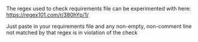 The regex used to check requirements file can be experimented with here:
https://regex101.com/r/380hYp/1/

Just paste in your requirements file and any non-empty, non-comment line not matched by that regex is in violation of
the check
